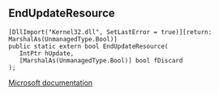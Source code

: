 ## EndUpdateResource

```
[DllImport("Kernel32.dll", SetLastError = true)][return: MarshalAs(UnmanagedType.Bool)]
public static extern bool EndUpdateResource(
   IntPtr hUpdate,
   [MarshalAs(UnmanagedType.Bool)] bool fDiscard
);
```

[Microsoft documentation](https://docs.microsoft.com/en-us/windows/win32/api/winbase/nf-winbase-endupdateresourcew)

